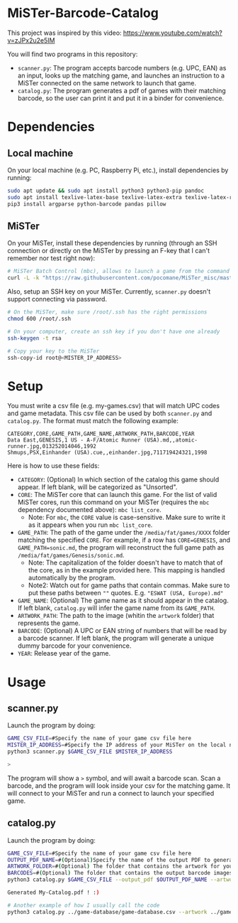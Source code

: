 # MiSTer-Barcode-Catalog

This project was inspired by this video: https://www.youtube.com/watch?v=zJPx2u2e5IM

You will find two programs in this repository:
- `scanner.py`: The program accepts barcode numbers (e.g. UPC, EAN) as an input, looks up the matching game, and launches an instruction to a MiSTer connected on the same network to launch that game.
- `catalog.py`: The program generates a pdf of games with their matching barcode, so the user can print it and put it in a binder for convenience.

# Dependencies

## Local machine
On your local machine (e.g. PC, Raspberry Pi, etc.), install dependencies by running:

```bash
sudo apt update && sudo apt install python3 python3-pip pandoc
sudo apt install texlive-latex-base texlive-latex-extra texlive-latex-recommended texlive-fonts-recommended
pip3 install argparse python-barcode pandas pillow
```

## MiSTer
On your MiSTer, install these dependencies by running (through an SSH connection or directly on the MiSTer by pressing an F-key that I can't remember nor test right now):
```bash
# MiSTer Batch Control (mbc), allows to launch a game from the command line interface
curl -L -k "https://raw.githubusercontent.com/pocomane/MiSTer_misc/master/MiSTer_misc.sh" | bash -s update
```

Also, setup an SSH key on your MiSTer. Currently, `scanner.py` doesn't support connecting via password.
```bash
# On the MiSTer, make sure /root/.ssh has the right permissions
chmod 600 /root/.ssh

# On your computer, create an ssh key if you don't have one already
ssh-keygen -t rsa

# Copy your key to the MiSTer
ssh-copy-id root@<MISTER_IP_ADDRESS>
```

# Setup

You must write a csv file (e.g. my-games.csv) that will match UPC codes and game metadata. This csv file can be used by both `scanner.py` and `catalog.py`.
The format must match the following example:

```csv
CATEGORY,CORE,GAME_PATH,GAME_NAME,ARTWORK_PATH,BARCODE,YEAR
Data East,GENESIS,1 US - A-F/Atomic Runner (USA).md,,atomic-runner.jpg,013252014046,1992
Shmups,PSX,Einhander (USA).cue,,einhander.jpg,711719424321,1998
```

Here is how to use these fields:
- `CATEGORY`: (Optional) In which section of the catalog this game should appear. If left blank, will be categorized as "Unsorted".
- `CORE`: The MiSTer core that can launch this game. For the list of valid MiSTer cores, run this command on your MiSTer (requires the `mbc` dependency documented above): `mbc list_core`.
  - Note: For `mbc`, the `CORE` value is case-sensitive. Make sure to write it as it appears when you run `mbc list_core`.
- `GAME_PATH`: The path of the game under the `/media/fat/games/XXXX` folder matching the specified `CORE`. For example, if a row has `CORE=GENESIS`, and `GAME_PATH=sonic.md`, the program will reconstruct the full game path as `/media/fat/games/Genesis/sonic.md`.
  - Note: The capitalization of the folder doesn't have to match that of the core, as in the example provided here. This mapping is handled automatically by the program.
  - Note2: Watch out for game paths that contain commas. Make sure to put these paths between `""` quotes. E.g. `"ESWAT (USA, Europe).md"`
 - `GAME_NAME`: (Optional) The game name as it should appear in the catalog. If left blank, `catalog.py` will infer the game name from its `GAME_PATH`.
 - `ARTWORK_PATH`: The path to the image (whitin the `artwork` folder) that represents the game.
 - `BARCODE`: (Optional) A UPC or EAN string of numbers that will be read by a barcode scanner. If left blank, the program will generate a unique dummy barcode for your convenience.
 - `YEAR`: Release year of the game.

# Usage

## scanner.py
Launch the program by doing:
```bash
GAME_CSV_FILE=#Specify the name of your game csv file here
MISTER_IP_ADDRESS=#Specify the IP address of your MiSTer on the local network
python3 scanner.py $GAME_CSV_FILE $MISTER_IP_ADDRESS

>
```

The program will show a `>` symbol, and will await a barcode scan. Scan a barcode, and the program will look inside your csv for the matching game. It will connect to your MiSTer and run a connect to launch your specified game.

## catalog.py
Launch the program by doing:
```bash
GAME_CSV_FILE=#Specify the name of your game csv file here
OUTPUT_PDF_NAME=#(Optional)Specify the name of the output PDF to generate, e.g. "My-Catalog.pdf". If unspecified, will default to output.pdf
ARTWORK_FOLDER=#(Optional) The folder that contains the artwork for your games. Defaults to "artwork".
BARCODES=#(Optional) The folder that contains the output barcode images. Defaults to "barcodes".
python3 catalog.py $GAME_CSV_FILE --output_pdf $OUTPUT_PDF_NAME --artwork $ARTWORK_FOLDER --barcodes $BARCODES

Generated My-Catalog.pdf ! :)

# Another example of how I usually call the code
python3 catalog.py ../game-database/game-database.csv --artwork ../game-database/artwork/ --update-csv
```

